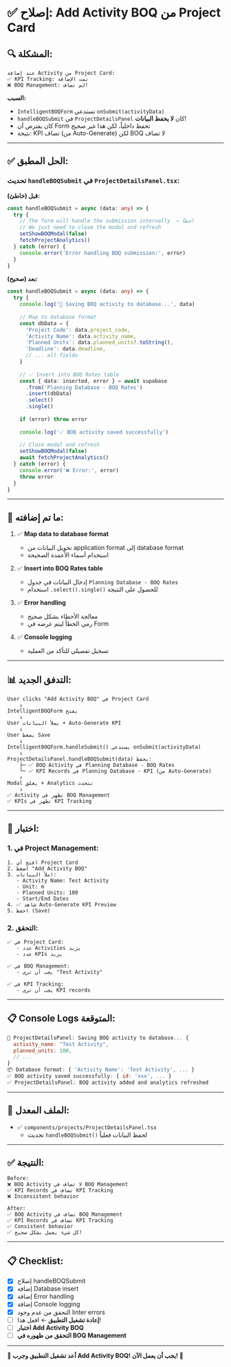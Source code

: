 # ✅ **إصلاح: Add Activity BOQ من Project Card**

## **🔍 المشكلة:**

```
عند إضافة Activity من Project Card:
✅ KPI Tracking: تمت الإضافة
❌ BOQ Management: لم تضاف!
```

**السبب:**
- `IntelligentBOQForm` تستدعي `onSubmit(activityData)`
- `handleBOQSubmit` في `ProjectDetailsPanel` كان **لا يحفظ البيانات**!
- كان يفترض أن Form تحفظ داخلياً، لكن هذا غير صحيح
- نتيجة: KPI تضاف (من Auto-Generate) لكن BOQ لا تضاف

---

## **✅ الحل المطبق:**

### **تحديث `handleBOQSubmit` في `ProjectDetailsPanel.tsx`:**

**قبل (خاطئ):**
```typescript
const handleBOQSubmit = async (data: any) => {
  try {
    // The form will handle the submission internally  ← خطأ!
    // We just need to close the modal and refresh
    setShowBOQModal(false)
    fetchProjectAnalytics()
  } catch (error) {
    console.error('Error handling BOQ submission:', error)
  }
}
```

**بعد (صحيح):**
```typescript
const handleBOQSubmit = async (data: any) => {
  try {
    console.log('💾 Saving BOQ activity to database...', data)
    
    // Map to database format
    const dbData = {
      'Project Code': data.project_code,
      'Activity Name': data.activity_name,
      'Planned Units': data.planned_units?.toString(),
      'Deadline': data.deadline,
      // ... all fields
    }
    
    // ✅ Insert into BOQ Rates table
    const { data: inserted, error } = await supabase
      .from('Planning Database - BOQ Rates')
      .insert(dbData)
      .select()
      .single()
    
    if (error) throw error
    
    console.log('✅ BOQ activity saved successfully')
    
    // Close modal and refresh
    setShowBOQModal(false)
    await fetchProjectAnalytics()
  } catch (error) {
    console.error('❌ Error:', error)
    throw error
  }
}
```

---

## **🎯 ما تم إضافته:**

1. ✅ **Map data to database format**
   - تحويل البيانات من application format إلى database format
   - استخدام أسماء الأعمدة الصحيحة

2. ✅ **Insert into BOQ Rates table**
   - إدخال البيانات في جدول `Planning Database - BOQ Rates`
   - استخدام `.select().single()` للحصول على النتيجة

3. ✅ **Error handling**
   - معالجة الأخطاء بشكل صحيح
   - رمي الخطأ ليتم عرضه في Form

4. ✅ **Console logging**
   - تسجيل تفصيلي للتأكد من العملية

---

## **📊 التدفق الجديد:**

```
User clicks "Add Activity BOQ" في Project Card
    ↓
IntelligentBOQForm يفتح
    ↓
User يملأ البيانات + Auto-Generate KPI
    ↓
User يضغط Save
    ↓
IntelligentBOQForm.handleSubmit() يستدعي onSubmit(activityData)
    ↓
ProjectDetailsPanel.handleBOQSubmit(data) يحفظ:
    ├─ ✅ BOQ Activity في Planning Database - BOQ Rates
    └─ ✅ KPI Records في Planning Database - KPI (من Auto-Generate)
    ↓
Modal يغلق + Analytics تتحدث
    ↓
✅ Activity تظهر في BOQ Management
✅ KPIs تظهر في KPI Tracking
```

---

## **🧪 اختبار:**

### **1. في Project Management:**

```
1. افتح أي Project Card
2. اضغط "Add Activity BOQ"
3. املأ البيانات:
   - Activity Name: Test Activity
   - Unit: m
   - Planned Units: 100
   - Start/End Dates
4. ✅ شاهد Auto-Generate KPI Preview
5. احفظ (Save)
```

### **2. التحقق:**

```
✅ في Project Card:
   - عدد Activities يزيد
   - عدد KPIs يزيد

✅ في BOQ Management:
   - يجب أن ترى "Test Activity"

✅ في KPI Tracking:
   - يجب أن ترى KPI records
```

---

## **📋 Console Logs المتوقعة:**

```javascript
💾 ProjectDetailsPanel: Saving BOQ activity to database... {
  activity_name: "Test Activity",
  planned_units: 100,
  // ...
}
📦 Database format: { 'Activity Name': 'Test Activity', ... }
✅ BOQ activity saved successfully: { id: 'xxx', ... }
✅ ProjectDetailsPanel: BOQ activity added and analytics refreshed
```

---

## **🔧 الملف المعدل:**

- ✅ `components/projects/ProjectDetailsPanel.tsx`
  - تحديث `handleBOQSubmit()` لحفظ البيانات فعلياً

---

## **✅ النتيجة:**

```
Before:
❌ BOQ Activity لا تضاف في BOQ Management
✅ KPI Records تضاف في KPI Tracking
❌ Inconsistent behavior

After:
✅ BOQ Activity تضاف في BOQ Management
✅ KPI Records تضاف في KPI Tracking
✅ Consistent behavior
✅ كل شيء يعمل بشكل صحيح!
```

---

## **📋 Checklist:**

- [x] إصلاح handleBOQSubmit
- [x] إضافة Database insert
- [x] إضافة Error handling
- [x] إضافة Console logging
- [x] التحقق من عدم وجود linter errors
- [ ] **إعادة تشغيل التطبيق** ← افعل هذا!
- [ ] **اختبار Add Activity BOQ**
- [ ] **التحقق من ظهوره في BOQ Management**

---

**🚀 أعد تشغيل التطبيق وجرب Add Activity BOQ! يجب أن يعمل الآن! 💪**

